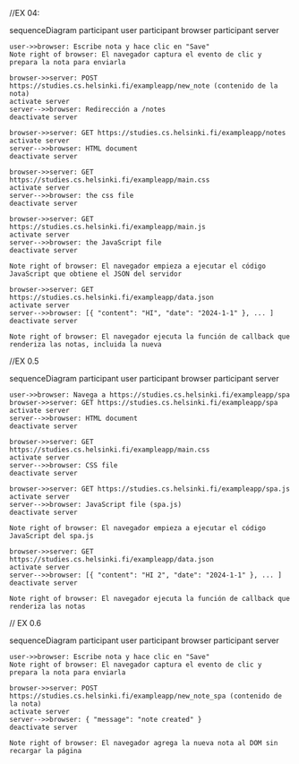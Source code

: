 //EX 04:

sequenceDiagram
    participant user
    participant browser
    participant server

    user->>browser: Escribe nota y hace clic en "Save"
    Note right of browser: El navegador captura el evento de clic y prepara la nota para enviarla

    browser->>server: POST https://studies.cs.helsinki.fi/exampleapp/new_note (contenido de la nota)
    activate server
    server-->>browser: Redirección a /notes
    deactivate server

    browser->>server: GET https://studies.cs.helsinki.fi/exampleapp/notes
    activate server
    server-->>browser: HTML document
    deactivate server

    browser->>server: GET https://studies.cs.helsinki.fi/exampleapp/main.css
    activate server
    server-->>browser: the css file
    deactivate server

    browser->>server: GET https://studies.cs.helsinki.fi/exampleapp/main.js
    activate server
    server-->>browser: the JavaScript file
    deactivate server

    Note right of browser: El navegador empieza a ejecutar el código JavaScript que obtiene el JSON del servidor

    browser->>server: GET https://studies.cs.helsinki.fi/exampleapp/data.json
    activate server
    server-->>browser: [{ "content": "HI", "date": "2024-1-1" }, ... ]
    deactivate server

    Note right of browser: El navegador ejecuta la función de callback que renderiza las notas, incluida la nueva


//EX 0.5

sequenceDiagram
    participant user
    participant browser
    participant server

    user->>browser: Navega a https://studies.cs.helsinki.fi/exampleapp/spa
    browser->>server: GET https://studies.cs.helsinki.fi/exampleapp/spa
    activate server
    server-->>browser: HTML document
    deactivate server

    browser->>server: GET https://studies.cs.helsinki.fi/exampleapp/main.css
    activate server
    server-->>browser: CSS file
    deactivate server

    browser->>server: GET https://studies.cs.helsinki.fi/exampleapp/spa.js
    activate server
    server-->>browser: JavaScript file (spa.js)
    deactivate server

    Note right of browser: El navegador empieza a ejecutar el código JavaScript del spa.js

    browser->>server: GET https://studies.cs.helsinki.fi/exampleapp/data.json
    activate server
    server-->>browser: [{ "content": "HI 2", "date": "2024-1-1" }, ... ]
    deactivate server

    Note right of browser: El navegador ejecuta la función de callback que renderiza las notas

    
// EX 0.6

sequenceDiagram
    participant user
    participant browser
    participant server

    user->>browser: Escribe nota y hace clic en "Save"
    Note right of browser: El navegador captura el evento de clic y prepara la nota para enviarla

    browser->>server: POST https://studies.cs.helsinki.fi/exampleapp/new_note_spa (contenido de la nota)
    activate server
    server-->>browser: { "message": "note created" }
    deactivate server

    Note right of browser: El navegador agrega la nueva nota al DOM sin recargar la página

